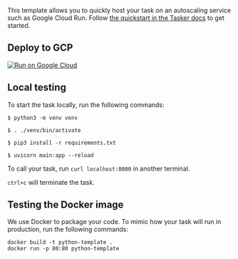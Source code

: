 This template allows you to quickly host your task on an autoscaling service such as Google Cloud Run. Follow [the quickstart in the Tasker docs](https://docs.tasker.sh/quickstart/) to get started.

## Deploy to GCP

[![Run on Google Cloud](https://deploy.cloud.run/button.svg)](https://deploy.cloud.run)

## Local testing

To start the task locally, run the following commands:

```
$ python3 -m venv venv

$ . ./venv/bin/activate

$ pip3 install -r requirements.txt

$ uvicorn main:app --reload
```

To call your task, run `curl localhost:8000` in another terminal.

`ctrl+c` will terminate the task.

## Testing the Docker image

We use Docker to package your code. To mimic how your task will run in production, run the following commands:

```
docker build -t python-template .
docker run -p 80:80 python-template
```

